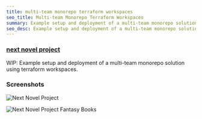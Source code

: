 ```yaml
---
title: multi-team monorepo terraform workspaces
seo_title: Multi-team Monorepo Terraform Workspaces
summary: Example setup and deployment of a multi-team monorepo solution using terraform workspaces.
seo_desc: Example setup and deployment of a multi-team monorepo solution using terraform workspaces.
---
```

### [next novel project](https://nextnovelproject.com/)

WIP: Example setup and deployment of a multi-team monorepo solution using terraform workspaces.

### Screenshots

![Next Novel Project](/img/next-novel-project.png)

![Next Novel Project Fantasy Books](/img/next-novel-project-fantasy.png)
